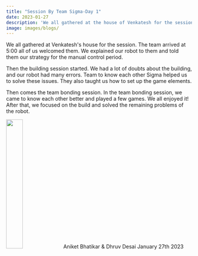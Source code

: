 ```yaml
---
title: "Session By Team Sigma-Day 1"
date: 2023-01-27
description: 'We all gathered at the house of Venkatesh for the session. The team arrived at 5:00 all of us welcomed them. We explained...'
image: images/blogs/
---
```

We all gathered at Venkatesh's house for the session. The team arrived at 5:00 all of us welcomed them. We explained our robot to them and told them our strategy for the manual control period. 

Then the building session started. We had a lot of doubts about the building, and our robot had many errors. Team to know each other Sigma helped us to solve these issues. They also taught us how to set up the game elements.

Then comes the team bonding session. In the team bonding session, we came to know each other better and played a few games. We all enjoyed it! After that, we focused on the build and solved the remaining problems of the robot. 
 <div class="author">
<img width="30%" class="author-image" src="/images/team_members/.jpeg"/>
  <span class="author-name">Aniket Bhatikar & Dhruv Desai</span>
  <span class="author-divider"></span>
  <span class="author-date">January 27th 2023</span>
</div>